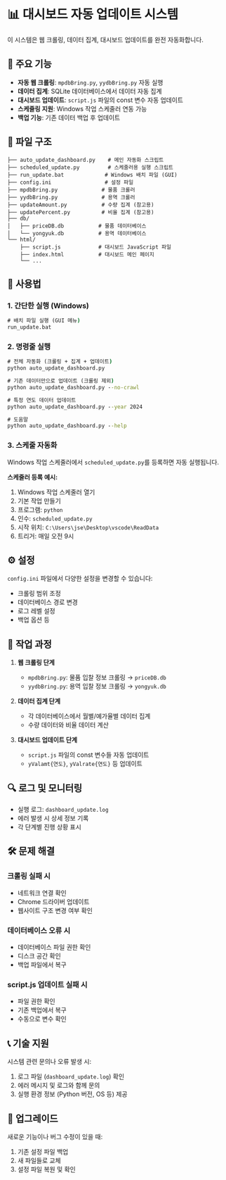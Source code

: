 # 📊 대시보드 자동 업데이트 시스템

이 시스템은 웹 크롤링, 데이터 집계, 대시보드 업데이트를 완전 자동화합니다.

## 🚀 주요 기능

- **자동 웹 크롤링**: `mpdbBring.py`, `yydbBring.py` 자동 실행
- **데이터 집계**: SQLite 데이터베이스에서 데이터 자동 집계
- **대시보드 업데이트**: `script.js` 파일의 const 변수 자동 업데이트
- **스케줄링 지원**: Windows 작업 스케줄러 연동 가능
- **백업 기능**: 기존 데이터 백업 후 업데이트

## 📁 파일 구조

```
├── auto_update_dashboard.py    # 메인 자동화 스크립트
├── scheduled_update.py         # 스케줄러용 실행 스크립트
├── run_update.bat             # Windows 배치 파일 (GUI)
├── config.ini                 # 설정 파일
├── mpdbBring.py              # 물품 크롤러
├── yydbBring.py              # 용역 크롤러
├── updateAmount.py           # 수량 집계 (참고용)
├── updatePercent.py          # 비율 집계 (참고용)
├── db/
│   ├── priceDB.db           # 물품 데이터베이스
│   └── yongyuk.db           # 용역 데이터베이스
└── html/
    ├── script.js            # 대시보드 JavaScript 파일
    ├── index.html           # 대시보드 메인 페이지
    └── ...
```

## 🔧 사용법

### 1. 간단한 실행 (Windows)

```cmd
# 배치 파일 실행 (GUI 메뉴)
run_update.bat
```

### 2. 명령줄 실행

```cmd
# 전체 자동화 (크롤링 + 집계 + 업데이트)
python auto_update_dashboard.py

# 기존 데이터만으로 업데이트 (크롤링 제외)
python auto_update_dashboard.py --no-crawl

# 특정 연도 데이터 업데이트
python auto_update_dashboard.py --year 2024

# 도움말
python auto_update_dashboard.py --help
```

### 3. 스케줄 자동화

Windows 작업 스케줄러에서 `scheduled_update.py`를 등록하면 자동 실행됩니다.

**스케줄러 등록 예시:**
1. Windows 작업 스케줄러 열기
2. 기본 작업 만들기
3. 프로그램: `python`
4. 인수: `scheduled_update.py`
5. 시작 위치: `C:\Users\jse\Desktop\vscode\ReadData`
6. 트리거: 매일 오전 9시

## ⚙️ 설정

`config.ini` 파일에서 다양한 설정을 변경할 수 있습니다:

- 크롤링 범위 조정
- 데이터베이스 경로 변경
- 로그 레벨 설정
- 백업 옵션 등

## 📝 작업 과정

1. **웹 크롤링 단계**
   - `mpdbBring.py`: 물품 입찰 정보 크롤링 → `priceDB.db`
   - `yydbBring.py`: 용역 입찰 정보 크롤링 → `yongyuk.db`

2. **데이터 집계 단계**
   - 각 데이터베이스에서 월별/예가율별 데이터 집계
   - 수량 데이터와 비율 데이터 계산

3. **대시보드 업데이트 단계**
   - `script.js` 파일의 const 변수들 자동 업데이트
   - `yValamt{연도}`, `yValrate{연도}` 등 업데이트

## 🔍 로그 및 모니터링

- 실행 로그: `dashboard_update.log`
- 에러 발생 시 상세 정보 기록
- 각 단계별 진행 상황 표시

## 🛠️ 문제 해결

### 크롤링 실패 시
- 네트워크 연결 확인
- Chrome 드라이버 업데이트
- 웹사이트 구조 변경 여부 확인

### 데이터베이스 오류 시
- 데이터베이스 파일 권한 확인
- 디스크 공간 확인
- 백업 파일에서 복구

### script.js 업데이트 실패 시
- 파일 권한 확인
- 기존 백업에서 복구
- 수동으로 변수 확인

## 📞 기술 지원

시스템 관련 문의나 오류 발생 시:
1. 로그 파일 (`dashboard_update.log`) 확인
2. 에러 메시지 및 로그와 함께 문의
3. 실행 환경 정보 (Python 버전, OS 등) 제공

## 🔄 업그레이드

새로운 기능이나 버그 수정이 있을 때:
1. 기존 설정 파일 백업
2. 새 파일들로 교체
3. 설정 파일 복원 및 확인

